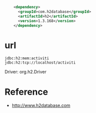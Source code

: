 ```xml
    <dependency>
      <groupId>com.h2database</groupId>
      <artifactId>h2</artifactId>
      <version>1.3.168</version>
    </dependency>
```


# url
```
jdbc:h2:mem:activiti
jdbc:h2:tcp://localhost/activiti
```


Driver: org.h2.Driver


# Reference
- http://www.h2database.com
